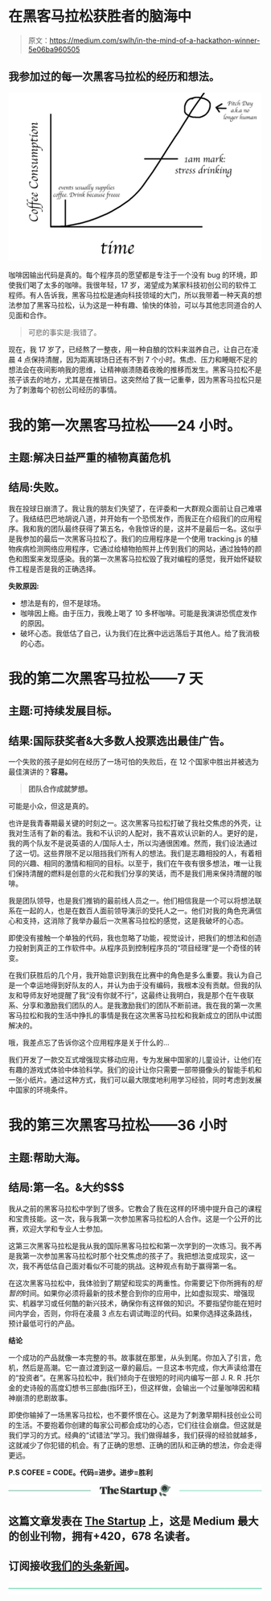 # 在黑客马拉松获胜者的脑海中

> 原文：<https://medium.com/swlh/in-the-mind-of-a-hackathon-winner-5e06ba960505>

## 我参加过的每一次黑客马拉松的经历和想法。

![](img/5045c8b1f8d3538bf437896b9b9e70bb.png)

咖啡因输出代码是真的。每个程序员的愿望都是专注于一个没有 bug 的环境，即使我们喝了太多的咖啡。我很年轻，17 岁，渴望成为某家科技初创公司的软件工程师。有人告诉我，黑客马拉松是通向科技领域的大门，所以我带着一种天真的想法参加了黑客马拉松，认为这是一种有趣、愉快的体验，可以与其他志同道合的人见面和合作。

> 可悲的事实是:我错了。

现在，我 17 岁了，已经熬了一整夜，用一种自酿的饮料来滋养自己，让自己在凌晨 4 点保持清醒，因为距离球场日还有不到 7 个小时。焦虑、压力和睡眠不足的想法会在夜间影响我的思维，让精神崩溃随着夜晚的推移而发生。黑客马拉松不是孩子该去的地方，尤其是在推销日。这突然给了我一记重拳，因为黑客马拉松只是为了刺激每个初创公司经历的事情。

# 我的第一次黑客马拉松——24 小时。

## 主题:解决日益严重的植物真菌危机

## 结局:失败。

我在投球日崩溃了。我让我的朋友们失望了，在评委和一大群观众面前让自己难堪了。我结结巴巴地胡说八道，并开始有一个恐慌发作，而我正在介绍我们的应用程序。我和我的团队最终获得了第五名，令我惊讶的是，这并不是最后一名。这似乎是我参加的最后一次黑客马拉松了。我们的应用程序是一个使用 tracking.js 的植物疾病检测网络应用程序，它通过给植物拍照并上传到我们的网站，通过独特的颜色和图案来发现感染。我的第一次黑客马拉松毁了我对编程的感觉，我开始怀疑软件工程是否是我的正确选择。

**失败原因:**

*   想法是有的，但不是球场。
*   咖啡因上瘾。由于压力，我晚上喝了 10 多杯咖啡。可能是我演讲恐慌症发作的原因。
*   破坏心态。我低估了自己，认为我们在比赛中远远落后于其他人。给了我消极的心态。

# 我的第二次黑客马拉松——7 天

## 主题:可持续发展目标。

## 结果:国际获奖者&大多数人投票选出最佳广告。

一个失败的孩子是如何在经历了一场可怕的失败后，在 12 个国家中胜出并被选为最佳演讲的？**容易。**

> **团队合作成就梦想。**

可能是小众，但这是真的。

也许是我青春期最关键的时刻之一。这次黑客马拉松打破了我社交焦虑的外壳，让我对生活有了新的看法。我和不认识的人配对，我不喜欢认识新的人。更好的是，我的两个队友不是说英语的人/国际人士，所以沟通很困难。然而，我们设法通过了这一切。这些界限不足以阻挡我们所有人的想法。我们是志趣相投的人，有着相同的兴趣、相同的激情和相同的目标。以至于，我们在午夜有很多想法，唯一让我们保持清醒的燃料是创意的火花和我们分享的笑话，而不是我们用来保持清醒的咖啡。

我是团队领导，也是我们推销的最前线人员之一。他们相信我是一个可以将想法联系在一起的人，也是在数百人面前领导演示的受托人之一。他们对我的角色充满信心和支持，这消除了我举办最后一次黑客马拉松的感觉，这是我破坏的心态。

即使没有接触一个单独的代码，我也忽略了功能，视觉设计，把我们的想法和创造力投射到真正的工作软件中。从程序员到控制程序员的“项目经理”是一个奇怪的转变。

在我们获胜后的几个月，我开始意识到我在比赛中的角色是多么重要。我认为自己是一个幸运地得到好队友的人，并认为由于没有编码，我根本没有贡献。但我的队友和导师友好地提醒了我“没有你就不行”，这最终让我明白，我是那个在午夜联系、分享和激励我们团队的人。是我激励我们的团队不断前进。我在我的第一次黑客马拉松和我的生活中挣扎的事情是我在这次黑客马拉松和我新成立的团队中试图解决的。

哦，我差点忘了告诉你这个应用程序是关于什么的…

我们开发了一款交互式增强现实移动应用，专为发展中国家的儿童设计，让他们在有趣的游戏式体验中体验科学。我们的设计让你只需要一部带摄像头的智能手机和一张小纸片。通过这种方式，我们可以最大限度地利用学习经验，同时考虑到发展中国家的环境条件。

# 我的第三次黑客马拉松——36 小时

## 主题:帮助大海。

## 结局:第一名。&大约$$$

我从之前的黑客马拉松中学到了很多。它教会了我在这样的环境中提升自己的课程和宝贵技能。这一次，我与我第一次参加黑客马拉松的人合作。这是一个公开的比赛，欢迎大学和专业人士参加。

这第三次黑客马拉松是我从我的国际黑客马拉松和第一次学到的一次练习。我不再是我第一次参加黑客马拉松时那个社交焦虑的孩子了。我把想法变成现实，这一次，我不再低估自己面对看似不可能的挑战。这种观点有助于赢得第一名。

在这次黑客马拉松中，我体验到了期望和现实的两重性。你需要记下你所拥有的*短暂的*时间。如果你必须将最新的技术整合到你的应用中，比如虚拟现实、增强现实、机器学习或任何酷的新兴技术，确保你有这样做的知识。不要指望你能在短时间内学会，否则，你将在凌晨 3 点左右调试晦涩的代码。如果你选择这条路线，预计最低可行的产品。

**结论**

一个成功的产品就像一本完整的书。故事就在那里，从头到尾。你加入了引言，危机，然后是高潮。它一直过渡到这一章的最后。一旦这本书完成，你大声读给潜在的“投资者”。在黑客马拉松中，我们倾向于在很短的时间内编写一部 J. R. R .托尔金的史诗般的高度幻想书三部曲(指环王)，但这样做，会输出一个过量咖啡因和精神崩溃的悲剧故事。

即使你输掉了一场黑客马拉松，也不要怀恨在心。这是为了刺激早期科技创业公司的生活。不要抱着你创建的每家公司都会成功的心态，它们往往会崩盘。但这就是我们学习的方式。经典的“试错法”学习。我们做得越多，我们获得的经验就越多，这就减少了你犯错的机会。有了正确的思想、正确的团队和正确的想法，你会走得更远。

**P.S COFEE = CODE。代码=进步。进步=胜利**

[![](img/308a8d84fb9b2fab43d66c117fcc4bb4.png)](https://medium.com/swlh)

## 这篇文章发表在 [The Startup](https://medium.com/swlh) 上，这是 Medium 最大的创业刊物，拥有+420，678 名读者。

## 订阅接收[我们的头条新闻](http://growthsupply.com/the-startup-newsletter/)。

[![](img/b0164736ea17a63403e660de5dedf91a.png)](https://medium.com/swlh)